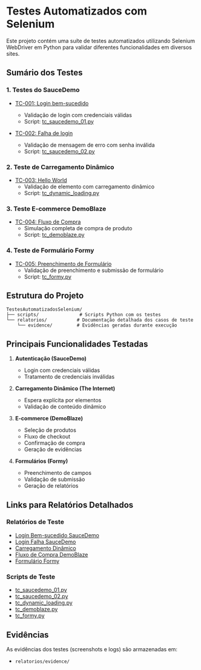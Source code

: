 # Testes Automatizados com Selenium

Este projeto contém uma suíte de testes automatizados utilizando Selenium WebDriver em Python para validar diferentes funcionalidades em diversos sites.

## Sumário dos Testes

### 1. Testes do SauceDemo
- [TC-001: Login bem-sucedido](./relatorios/tc_saucedemo_01.md)
  - Validação de login com credenciais válidas
  - Script: [tc_saucedemo_01.py](./scripts/tc_saucedemo_01.py)

- [TC-002: Falha de login](./relatorios/tc_saucedemo_02.md)
  - Validação de mensagem de erro com senha inválida
  - Script: [tc_saucedemo_02.py](./scripts/tc_saucedemo_02.py)

### 2. Teste de Carregamento Dinâmico
- [TC-003: Hello World](./relatorios/tc_dynamic_loading.md)
  - Validação de elemento com carregamento dinâmico
  - Script: [tc_dynamic_loading.py](./scripts/tc_dynamic_loading.py)

### 3. Teste E-commerce DemoBlaze
- [TC-004: Fluxo de Compra](./relatorios/tc_demoblaze.md)
  - Simulação completa de compra de produto
  - Script: [tc_demoblaze.py](./scripts/tc_demoblaze.py)

### 4. Teste de Formulário Formy
- [TC-005: Preenchimento de Formulário](./relatorios/tc_formy.md)
  - Validação de preenchimento e submissão de formulário
  - Script: [tc_formy.py](./scripts/tc_formy.py)

## Estrutura do Projeto

```
TestesAutomatizadosSelenium/
├── scripts/               # Scripts Python com os testes
└── relatorios/           # Documentação detalhada dos casos de teste
    └── evidence/         # Evidências geradas durante execução
```

## Principais Funcionalidades Testadas

1. **Autenticação (SauceDemo)**
   - Login com credenciais válidas
   - Tratamento de credenciais inválidas

2. **Carregamento Dinâmico (The Internet)**
   - Espera explícita por elementos
   - Validação de conteúdo dinâmico

3. **E-commerce (DemoBlaze)**
   - Seleção de produtos
   - Fluxo de checkout
   - Confirmação de compra
   - Geração de evidências

4. **Formulários (Formy)**
   - Preenchimento de campos
   - Validação de submissão
   - Geração de relatórios

## Links para Relatórios Detalhados

### Relatórios de Teste
- [Login Bem-sucedido SauceDemo](./relatorios/tc_saucedemo_01.md)
- [Login Falha SauceDemo](./relatorios/tc_saucedemo_02.md)
- [Carregamento Dinâmico](./relatorios/tc_dynamic_loading.md)
- [Fluxo de Compra DemoBlaze](./relatorios/tc_demoblaze.md)
- [Formulário Formy](./relatorios/tc_formy.md)

### Scripts de Teste
- [tc_saucedemo_01.py](./scripts/tc_saucedemo_01.py)
- [tc_saucedemo_02.py](./scripts/tc_saucedemo_02.py)
- [tc_dynamic_loading.py](./scripts/tc_dynamic_loading.py)
- [tc_demoblaze.py](./scripts/tc_demoblaze.py)
- [tc_formy.py](./scripts/tc_formy.py)

## Evidências
As evidências dos testes (screenshots e logs) são armazenadas em:
- `relatorios/evidence/`
